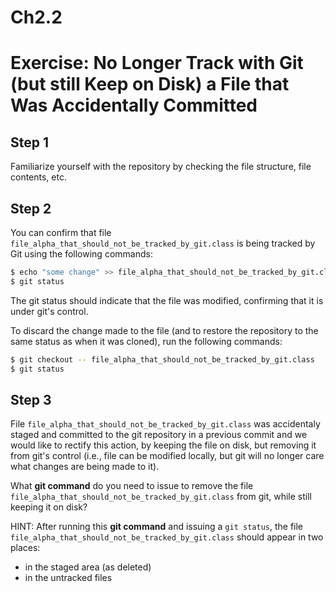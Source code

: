 # Ch2.2
# Exercise: No Longer Track with Git (but still Keep on Disk) a File that Was Accidentally Committed

## Step 1
Familiarize yourself with the repository by checking the file structure, file contents, etc.

## Step 2
You can confirm that file `file_alpha_that_should_not_be_tracked_by_git.class` is being tracked by Git using the following commands:
```bash
$ echo "some change" >> file_alpha_that_should_not_be_tracked_by_git.class
$ git status
```
The git status should indicate that the file was modified, confirming that it is under git's control.

To discard the change made to the file (and to restore the repository to the same status as when it was cloned), run the following commands:
```bash
$ git checkout -- file_alpha_that_should_not_be_tracked_by_git.class
$ git status
```

## Step 3
File `file_alpha_that_should_not_be_tracked_by_git.class` was accidentaly staged and committed to the git repository in a previous commit and we would like to rectify this action, by keeping the file on disk, but removing it from git's control (i.e., file can be modified locally, but git will no longer care what changes are being made to it).

What **git command** do you need to issue to remove the file `file_alpha_that_should_not_be_tracked_by_git.class` from git, while still keeping it on disk?

HINT: After running this **git command** and issuing a `git status`, the file `file_alpha_that_should_not_be_tracked_by_git.class` should appear in two places:
* in the staged area (as deleted)
* in the untracked files
